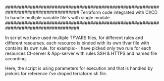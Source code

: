 ###################################################################################
Terraform code integrated with CI\CD to handle multiple variable file's with single
module.
###################################################################################

In script we have used multiple TFVARS files, for different rules and different resourses.
each resource is binded with its own tfvar file with contains its own rule.
for example:- i have picked only two rule for each resources CI-server & App-server with rules 
SSH & HTTPS and named file according.


Here, the script is using parameters for execution and that is handled by jenkins for reference 
i've droped terraform.sh file.
